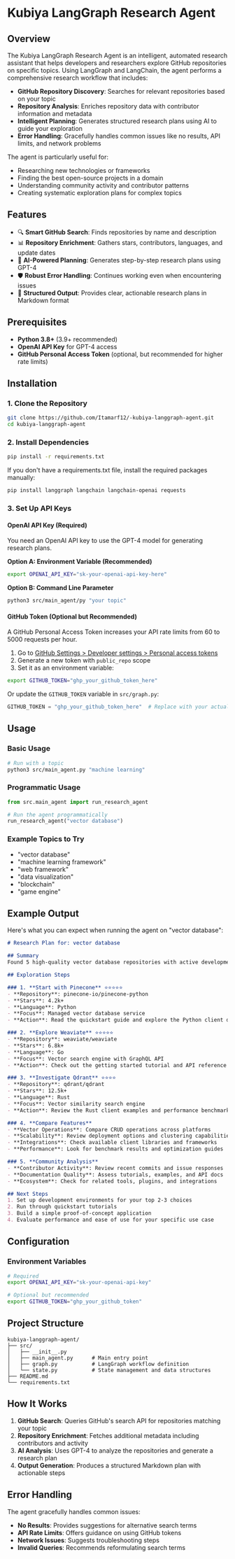 # Kubiya LangGraph Research Agent

## Overview

The Kubiya LangGraph Research Agent is an intelligent, automated research assistant that helps developers and researchers explore GitHub repositories on specific topics. Using LangGraph and LangChain, the agent performs a comprehensive research workflow that includes:

- **GitHub Repository Discovery**: Searches for relevant repositories based on your topic
- **Repository Analysis**: Enriches repository data with contributor information and metadata
- **Intelligent Planning**: Generates structured research plans using AI to guide your exploration
- **Error Handling**: Gracefully handles common issues like no results, API limits, and network problems

The agent is particularly useful for:
- Researching new technologies or frameworks
- Finding the best open-source projects in a domain
- Understanding community activity and contributor patterns
- Creating systematic exploration plans for complex topics

## Features

- 🔍 **Smart GitHub Search**: Finds repositories by name and description
- 📊 **Repository Enrichment**: Gathers stars, contributors, languages, and update dates
- 🤖 **AI-Powered Planning**: Generates step-by-step research plans using GPT-4
- 🛡️ **Robust Error Handling**: Continues working even when encountering issues
- 📝 **Structured Output**: Provides clear, actionable research plans in Markdown format

## Prerequisites

- **Python 3.8+** (3.9+ recommended)
- **OpenAI API Key** for GPT-4 access
- **GitHub Personal Access Token** (optional, but recommended for higher rate limits)

## Installation

### 1. Clone the Repository

```bash
git clone https://github.com/Itamarf12/-kubiya-langgraph-agent.git
cd kubiya-langgraph-agent
```

### 2. Install Dependencies

```bash
pip install -r requirements.txt
```

If you don't have a requirements.txt file, install the required packages manually:

```bash
pip install langgraph langchain langchain-openai requests
```

### 3. Set Up API Keys

#### OpenAI API Key (Required)

You need an OpenAI API key to use the GPT-4 model for generating research plans.

**Option A: Environment Variable (Recommended)**
```bash
export OPENAI_API_KEY="sk-your-openai-api-key-here"
```

**Option B: Command Line Parameter**
```bash
python3 src/main_agent/py "your topic"
```

#### GitHub Token (Optional but Recommended)

A GitHub Personal Access Token increases your API rate limits from 60 to 5000 requests per hour.

1. Go to [GitHub Settings > Developer settings > Personal access tokens](https://github.com/settings/tokens)
2. Generate a new token with `public_repo` scope
3. Set it as an environment variable:

```bash
export GITHUB_TOKEN="ghp_your_github_token_here"
```

Or update the `GITHUB_TOKEN` variable in `src/graph.py`:

```python
GITHUB_TOKEN = "ghp_your_github_token_here"  # Replace with your actual token
```

## Usage

### Basic Usage

```bash
# Run with a topic
python3 src/main_agent.py "machine learning"

```

### Programmatic Usage

```python
from src.main_agent import run_research_agent

# Run the agent programmatically
run_research_agent("vector database")
```

### Example Topics to Try

- "vector database"
- "machine learning framework"
- "web framework"
- "data visualization"
- "blockchain"
- "game engine"

## Example Output

Here's what you can expect when running the agent on "vector database":

```markdown
# Research Plan for: vector database

## Summary
Found 5 high-quality vector database repositories with active development and strong community support.

## Exploration Steps

### 1. **Start with Pinecone** ⭐⭐⭐⭐⭐
- **Repository**: pinecone-io/pinecone-python
- **Stars**: 4.2k+
- **Language**: Python
- **Focus**: Managed vector database service
- **Action**: Read the quickstart guide and explore the Python client documentation

### 2. **Explore Weaviate** ⭐⭐⭐⭐⭐
- **Repository**: weaviate/weaviate
- **Stars**: 6.8k+
- **Language**: Go
- **Focus**: Vector search engine with GraphQL API
- **Action**: Check out the getting started tutorial and API reference

### 3. **Investigate Qdrant** ⭐⭐⭐⭐
- **Repository**: qdrant/qdrant
- **Stars**: 12.5k+
- **Language**: Rust
- **Focus**: Vector similarity search engine
- **Action**: Review the Rust client examples and performance benchmarks

### 4. **Compare Features**
- **Vector Operations**: Compare CRUD operations across platforms
- **Scalability**: Review deployment options and clustering capabilities
- **Integrations**: Check available client libraries and frameworks
- **Performance**: Look for benchmark results and optimization guides

### 5. **Community Analysis**
- **Contributor Activity**: Review recent commits and issue responses
- **Documentation Quality**: Assess tutorials, examples, and API docs
- **Ecosystem**: Check for related tools, plugins, and integrations

## Next Steps
1. Set up development environments for your top 2-3 choices
2. Run through quickstart tutorials
3. Build a simple proof-of-concept application
4. Evaluate performance and ease of use for your specific use case
```

## Configuration

### Environment Variables

```bash
# Required
export OPENAI_API_KEY="sk-your-openai-api-key"

# Optional but recommended
export GITHUB_TOKEN="ghp_your_github_token"
```

## Project Structure

```
kubiya-langgraph-agent/
├── src/
│   ├── __init__.py
│   ├── main_agent.py      # Main entry point
│   ├── graph.py           # LangGraph workflow definition
│   └── state.py           # State management and data structures
├── README.md
└── requirements.txt
```

## How It Works

1. **GitHub Search**: Queries GitHub's search API for repositories matching your topic
2. **Repository Enrichment**: Fetches additional metadata including contributors and activity
3. **AI Analysis**: Uses GPT-4 to analyze the repositories and generate a research plan
4. **Output Generation**: Produces a structured Markdown plan with actionable steps

## Error Handling

The agent gracefully handles common issues:

- **No Results**: Provides suggestions for alternative search terms
- **API Rate Limits**: Offers guidance on using GitHub tokens
- **Network Issues**: Suggests troubleshooting steps
- **Invalid Queries**: Recommends reformulating search terms

